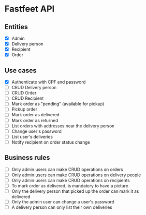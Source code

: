 # Fastfeet API

## Entities

- [x] Admin
- [x] Delivery person
- [x] Recipient
- [x] Order

## Use cases

- [x] Authenticate with CPF and password
- [ ] CRUD Delivery person
- [ ] CRUD Order
- [ ] CRUD Recipient
- [ ] Mark order as "pending" (available for pickup)
- [ ] Pickup order
- [ ] Mark order as delivered
- [ ] Mark order as returned
- [ ] List orders with addresses near the delivery person
- [ ] Change user's password
- [ ] List user's deliveries
- [ ] Notify recipient on order status change

## Business rules

- [ ] Only admin users can make CRUD operations on orders
- [ ] Only admin users can make CRUD operations on delivery people
- [ ] Only admin users can make CRUD operations on recipients
- [ ] To mark order as delivered, is mandatory to have a picture
- [ ] Only the delivery person that picked up the order can mark it as delivered
- [ ] Only the admin user can change a user's password
- [ ] A delivery person can only list their own deliveries
